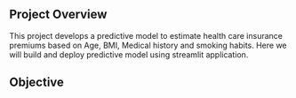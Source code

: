 ## Project Overview
This project develops a predictive model to estimate health care insurance premiums based on Age, BMI, Medical history and smoking habits. Here we will build and deploy predictive model using streamlit application.

## Objective

